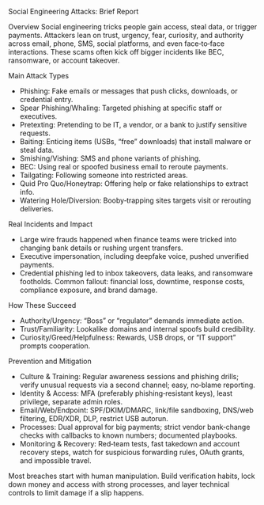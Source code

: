 Social Engineering Attacks: Brief Report

Overview
Social engineering tricks people gain access, steal data, or trigger payments. Attackers lean on trust, urgency, fear, curiosity, and authority across email, phone, SMS, social platforms, and even face‑to‑face interactions. These scams often kick off bigger incidents like BEC, ransomware, or account takeover.

Main Attack Types
- Phishing: Fake emails or messages that push clicks, downloads, or credential entry.
- Spear Phishing/Whaling: Targeted phishing at specific staff or executives.
- Pretexting: Pretending to be IT, a vendor, or a bank to justify sensitive requests.
- Baiting: Enticing items (USBs, “free” downloads) that install malware or steal data.
- Smishing/Vishing: SMS and phone variants of phishing.
- BEC: Using real or spoofed business email to reroute payments.
- Tailgating: Following someone into restricted areas.
- Quid Pro Quo/Honeytrap: Offering help or fake relationships to extract info.
- Watering Hole/Diversion: Booby‑trapping sites targets visit or rerouting deliveries.

Real Incidents and Impact
- Large wire frauds happened when finance teams were tricked into changing bank details or rushing urgent transfers.
- Executive impersonation, including deepfake voice, pushed unverified payments.
- Credential phishing led to inbox takeovers, data leaks, and ransomware footholds.
Common fallout: financial loss, downtime, response costs, compliance exposure, and brand damage.

How These Succeed
- Authority/Urgency: “Boss” or “regulator” demands immediate action.
- Trust/Familiarity: Lookalike domains and internal spoofs build credibility.
- Curiosity/Greed/Helpfulness: Rewards, USB drops, or “IT support” prompts cooperation.

Prevention and Mitigation
- Culture & Training: Regular awareness sessions and phishing drills; verify unusual requests via a second channel; easy, no‑blame reporting.
- Identity & Access: MFA (preferably phishing‑resistant keys), least privilege, separate admin roles.
- Email/Web/Endpoint: SPF/DKIM/DMARC, link/file sandboxing, DNS/web filtering, EDR/XDR, DLP, restrict USB autorun.
- Processes: Dual approval for big payments; strict vendor bank‑change checks with callbacks to known numbers; documented playbooks.
- Monitoring & Recovery: Red‑team tests, fast takedown and account recovery steps, watch for suspicious forwarding rules, OAuth grants, and impossible travel.

Most breaches start with human manipulation. Build verification habits, lock down money and access with strong processes, and layer technical controls to limit damage if a slip happens.